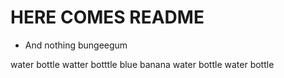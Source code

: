 # HERE COMES README


* And nothing
bungeegum

water bottle
watter botttle
blue banana
water bottle
water bottle
